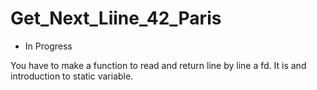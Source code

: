 # Get_Next_Liine_42_Paris

- In Progress

You have to make a function to read and return line by line a fd. It is and introduction to static variable.
